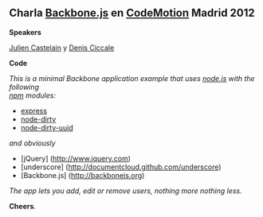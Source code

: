 
Charla [Backbone.js](http://www.backbonejs.org) en [CodeMotion](http://www.codemotion.es) Madrid 2012
-----------------------------------------------------------------------------------------------------
**Speakers**

[Julien Castelain](https://twitter.com/#!/__juju__) y [Denis Ciccale](https://twitter.com/#!/tdecs)

**Code**

*This is a minimal Backbone application example that uses
[node.js](http://www.nodejs.org) with the following  
[npm](http://www.npmjs.org) modules:*

+ [express](http://www.expressjs.com)
+ [node-dirty](https://github.com/felixge/node-dirty)
+ [node-dirty-uuid](https://github.com/felixge/node-dirty-uuid)

*and obviously* 

+ [jQuery] (http://www.jquery.com)
+ [underscore] (http://documentcloud.github.com/underscore)
+ [Backbone.js] (http://backbonejs.org)

*The app lets you add, edit or remove users, nothing more nothing less.*

**Cheers**.
  




